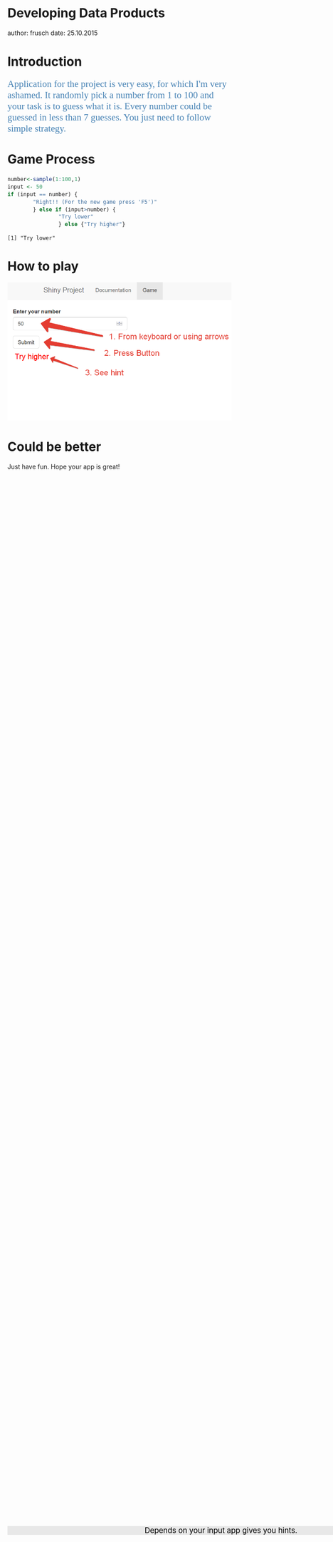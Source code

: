 <style>
.footer {
    color: black; background: #E8E8E8;
    position: fixed; top: 90%;
    text-align:center; width:100%;
}
p#myPara{
  color: steelblue;
  font-family: garamond;
  font-size: 1.5em;
}
</style>

Developing Data Products
========================================================
author: frusch
date: 25.10.2015


Introduction
========================================================
<p id="myPara">Application for the project is very easy, for which I'm very ashamed. It randomly pick a number from 1 to 100 and your task is to guess what it is. Every number could be guessed in less than 7 guesses. You just need to follow simple strategy.</p>


Game Process
========================================================

<div class="footer" style="margin-top:-100px;font-size:120%;">
Depends on your input app gives you hints.</div>


```r
number<-sample(1:100,1)
input <- 50
if (input == number) {
        "Right!! (For the new game press 'F5')"
        } else if (input>number) {
                "Try lower"
                } else {"Try higher"}
```

```
[1] "Try lower"
```

How to play 
========================================================

![image](img.png)


Could be better
=======
Just have fun. Hope your app is great!

